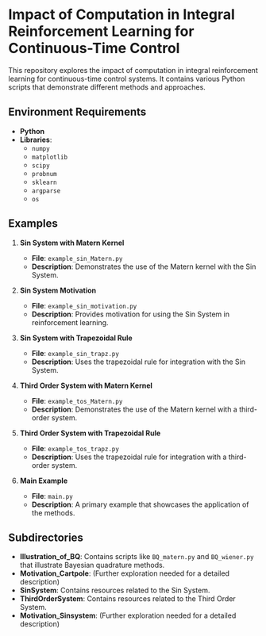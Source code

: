 # Impact of Computation in Integral Reinforcement Learning for Continuous-Time Control

This repository explores the impact of computation in integral reinforcement learning for continuous-time control systems. It contains various Python scripts that demonstrate different methods and approaches.

## Environment Requirements

- **Python**
- **Libraries**:
  - `numpy`
  - `matplotlib`
  - `scipy`
  - `probnum`
  - `sklearn`
  - `argparse`
  - `os`

## Examples

1. **Sin System with Matern Kernel**
   - **File**: `example_sin_Matern.py`
   - **Description**: Demonstrates the use of the Matern kernel with the Sin System.

2. **Sin System Motivation**
   - **File**: `example_sin_motivation.py`
   - **Description**: Provides motivation for using the Sin System in reinforcement learning.

3. **Sin System with Trapezoidal Rule**
   - **File**: `example_sin_trapz.py`
   - **Description**: Uses the trapezoidal rule for integration with the Sin System.

4. **Third Order System with Matern Kernel**
   - **File**: `example_tos_Matern.py`
   - **Description**: Demonstrates the use of the Matern kernel with a third-order system.

5. **Third Order System with Trapezoidal Rule**
   - **File**: `example_tos_trapz.py`
   - **Description**: Uses the trapezoidal rule for integration with a third-order system.

6. **Main Example**
   - **File**: `main.py`
   - **Description**: A primary example that showcases the application of the methods.

## Subdirectories

- **Illustration_of_BQ**: Contains scripts like `BQ_matern.py` and `BQ_wiener.py` that illustrate Bayesian quadrature methods.
- **Motivation_Cartpole**: (Further exploration needed for a detailed description)
- **SinSystem**: Contains resources related to the Sin System.
- **ThirdOrderSystem**: Contains resources related to the Third Order System.
- **Motivation_Sinsystem**: (Further exploration needed for a detailed description)